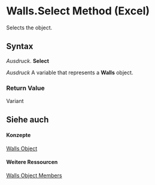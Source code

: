 
# Walls.Select Method (Excel)

Selects the object.


## Syntax

 _Ausdruck_. **Select**

 _Ausdruck_ A variable that represents a **Walls** object.


### Return Value

Variant


## Siehe auch


#### Konzepte


[Walls Object](9c6f0c5b-dbb8-7d71-44b7-29987e750cd3.md)
#### Weitere Ressourcen


[Walls Object Members](http://msdn.microsoft.com/library/1361366d-6831-3d5c-8b6e-474b1c9d3119%28Office.15%29.aspx)